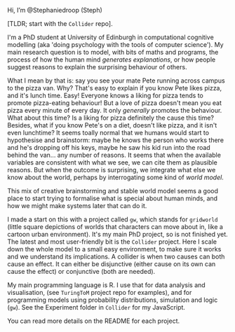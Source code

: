 Hi, I’m @Stephaniedroop (Steph)

[TLDR; start with the `Collider` repo]. 

I'm a PhD student at University of Edinburgh in computational cognitive modelling (aka 'doing psychology with the tools of computer science'). My main research question is to model, with bits of maths and programs, the process of how the human mind *generates explanations*, or how people suggest reasons to explain the surprising behaviour of others.

What I mean by that is: say you see your mate Pete running across campus to the pizza van. Why? That's easy to explain if you know Pete likes pizza, and it's lunch time. Easy! Everyone knows a liking for pizza tends to promote pizza-eating behaviour! But a love of pizza doesn't mean you eat pizza every minute of every day. It only *generally* promotes the behaviour. What about this time? Is a liking for pizza definitely the cause this time? Besides, what if you know Pete's on a diet, doesn't like pizza, and it isn't even lunchtime? It seems toally normal that we humans would start to hypothesise and brainstorm: maybe he knows the person who works there and he's dropping off his keys, maybe he saw his kid run into the road behind the van... any number of reasons. It seems that when the available variables are consistent with what we see, we can cite them as plausible reasons. But when the outcome is surprising, we integrate what else we know about the world, perhaps by interrogating some kind of *world model*.

This mix of creative brainstorming and stable world model seems a good place to start trying to formalise what is special about human minds, and how we might make systems later that can do it.

I made a start on this with a project called `gw`, which stands for `gridworld` (little square depictions of worlds that characters can move about in, like a cartoon urban environment). It's my main PhD project, so is not finished yet. The latest and most user-friendly bit is the `Collider` project. Here I scale down the whole model to a small easy environment, to make sure it works and we understand its implications. A collider is when two causes can both cause an effect. It can either be disjunctive (either cause on its own can cause the effect) or conjunctive (both are needed).

My main programming language is R. I use that for data analysis and visualisation, (see `TuringToM` project repo for examples), and for programming models using probability distributions, simulation and logic (`gw`). See the Experiment folder in `Collider` for my JavaScript.

You can read more details on the README for each project.


<!---
Stephaniedroop/Stephaniedroop is a ✨ special ✨ repository because its `README.md` (this file) appears on your GitHub profile.
You can click the Preview link to take a look at your changes.
--->
